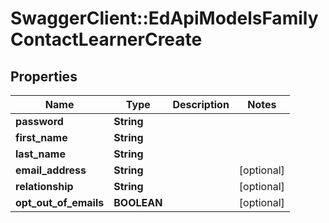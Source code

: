 # SwaggerClient::EdApiModelsFamilyContactLearnerCreate

## Properties
Name | Type | Description | Notes
------------ | ------------- | ------------- | -------------
**password** | **String** |  | 
**first_name** | **String** |  | 
**last_name** | **String** |  | 
**email_address** | **String** |  | [optional] 
**relationship** | **String** |  | [optional] 
**opt_out_of_emails** | **BOOLEAN** |  | [optional] 


